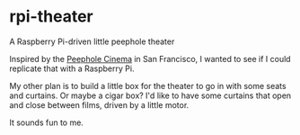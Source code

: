 # rpi-theater
A Raspberry Pi-driven little peephole theater

Inspired by the [Peephole Cinema](https://www.atlasobscura.com/places/peephole-cinema) in San Francisco, I wanted to see if I could replicate that with a Raspberry Pi.

My other plan is to build a little box for the theater to go in with some seats and curtains. Or maybe a cigar box? I'd like to have some curtains that open and close between films, driven by a little motor.

It sounds fun to me.
